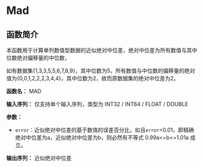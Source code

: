 # Mad

## 函数简介

本函数用于计算单列数值型数据的近似绝对中位差，绝对中位差为所有数值与其中位数绝对偏移量的中位数，

如有数据集{1,3,3,5,5,6,7,8,9}，其中位数为5，所有数值与中位数的偏移量的绝对值为{0,0,1,2,2,2,3,4,4}，其中位数为2，故而原数据集的绝对中位差为2。

**函数名：** MAD

**输入序列：** 仅支持单个输入序列，类型为 INT32 / INT64 / FLOAT / DOUBLE

**参数：**

+ `error`：近似绝对中位差的基于数值的误差百分比，如且`error`=0.01，即精确绝对中位差为a，近似绝对中位差为b，则必然有不等式 0.99a<=b<=1.01a 成立。

**输出序列：** 近似绝对中位差

